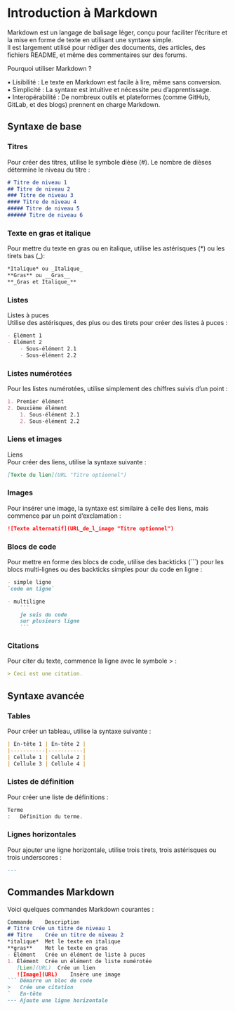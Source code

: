 # Introduction à Markdown

Markdown est un langage de balisage léger, conçu pour faciliter l’écriture et la mise en forme de texte en utilisant une syntaxe simple.  
Il est largement utilisé pour rédiger des documents, des articles, des fichiers README, et même des commentaires sur des forums.

Pourquoi utiliser Markdown ?

• Lisibilité : Le texte en Markdown est facile à lire, même sans conversion.  
• Simplicité : La syntaxe est intuitive et nécessite peu d’apprentissage.  
• Interopérabilité : De nombreux outils et plateformes (comme GitHub, GitLab, et des blogs) prennent en charge Markdown.

## Syntaxe de base

### Titres

Pour créer des titres, utilise le symbole dièse (#). Le nombre de dièses détermine le niveau du titre :
```markdown
# Titre de niveau 1
## Titre de niveau 2
### Titre de niveau 3
#### Titre de niveau 4
##### Titre de niveau 5
###### Titre de niveau 6
```

### Texte en gras et italique

Pour mettre du texte en gras ou en italique, utilise les astérisques (*) ou les tirets bas (_):
```markdown
*Italique* ou _Italique_  
**Gras** ou __Gras__  
**_Gras et Italique_**
```

### Listes

Listes à puces  
Utilise des astérisques, des plus ou des tirets pour créer des listes à puces :
```markdown
- Élément 1
- Élément 2
    - Sous-élément 2.1
    - Sous-élément 2.2
```

### Listes numérotées

Pour les listes numérotées, utilise simplement des chiffres suivis d’un point :
```markdown
1. Premier élément
2. Deuxième élément
    1. Sous-élément 2.1
    2. Sous-élément 2.2
```

### Liens et images

Liens  
Pour créer des liens, utilise la syntaxe suivante :
```markdown
[Texte du lien](URL "Titre optionnel")
```

### Images

Pour insérer une image, la syntaxe est similaire à celle des liens, mais commence par un point d’exclamation :
```markdown
![Texte alternatif](URL_de_l_image "Titre optionnel")
```

### Blocs de code

Pour mettre en forme des blocs de code, utilise des backticks (```) pour les blocs multi-lignes ou des backticks simples pour du code en ligne :
```markdown
- simple ligne
`code en ligne`

- multiligne
    ```
    je suis du code
    sur plusieurs ligne
    ```
```

### Citations

Pour citer du texte, commence la ligne avec le symbole > :
```markdown
> Ceci est une citation.
```

## Syntaxe avancée

### Tables

Pour créer un tableau, utilise la syntaxe suivante :
```markdown
| En-tête 1 | En-tête 2 |
|-----------|-----------|
| Cellule 1 | Cellule 2 |
| Cellule 3 | Cellule 4 |
```

### Listes de définition

Pour créer une liste de définitions :
```markdown
Terme
:   Définition du terme.
```

### Lignes horizontales

Pour ajouter une ligne horizontale, utilise trois tirets, trois astérisques ou trois underscores :
```markdown
---
```

## Commandes Markdown

Voici quelques commandes Markdown courantes :
```markdown
Commande	Description
# Titre	Crée un titre de niveau 1
## Titre	Crée un titre de niveau 2
*italique*	Met le texte en italique
**gras**	Met le texte en gras
- Élément	Crée un élément de liste à puces
1. Élément	Crée un élément de liste numérotée
   [Lien](URL)	Crée un lien
   ![Image](URL)	Insère une image
```	Démarre un bloc de code
>	Crée une citation
`	En-tête
---	Ajoute une ligne horizontale
```
